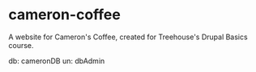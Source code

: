 # cameron-coffee
A website for Cameron's Coffee, created for Treehouse's Drupal Basics course.

db: cameronDB 
un: dbAdmin